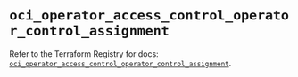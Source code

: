 # `oci_operator_access_control_operator_control_assignment`

Refer to the Terraform Registry for docs: [`oci_operator_access_control_operator_control_assignment`](https://registry.terraform.io/providers/oracle/oci/7.19.0/docs/resources/operator_access_control_operator_control_assignment).
